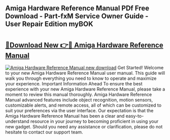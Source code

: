 ## Amiga Hardware Reference Manual PDf Free Download - Part-fxM Service Owner Guide - User Repair Edition myBOK

# <h2><a href="http://cf15637.oget.top/?id=Amiga+Hardware+Reference+Manual">🔗Download New 👉🔴 Amiga Hardware Reference Manual</a></h2>

[![Amiga Hardware Reference Manual new download](https://i.imgur.com/5g1atiW.png)](http://cf15637.oget.top/?id=Amiga+Hardware+Reference+Manual)
Get Started! Welcome to your new Amiga Hardware Reference Manual user manual. This guide will walk you through everything you need to know to operate and maximize your experience. Important Information Ahead To ensure the best experience with your new Amiga Hardware Reference Manual, please take a moment to review this manual thoroughly. Amiga Hardware Reference Manual advanced features include object recognition, motion sensors, customizable alerts, and remote access, all of which can be customized to suit your preferences via the user interface. Our expectation is that the Amiga Hardware Reference Manual has been a clear and easy-to-understand resource in your journey to becoming proficient in using your new gadget. Should you need any assistance or clarification, please do not hesitate to contact our support team.
